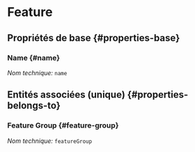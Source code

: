 #  Feature
<!--- THIS FILE IS GENERATED PLEASE DO NOT EDIT IT DIRECTLY --->



## Propriétés de base {#properties-base}

### Name {#name}



*Nom technique:* ```name```


## Entités associées (unique) {#properties-belongs-to}

###  Feature Group {#feature-group}



*Nom technique:* ```featureGroup```





